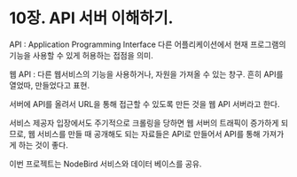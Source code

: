 
# 10장. API 서버 이해하기.

API : Application Programming Interface
다른 어플리케이션에서 현재 프로그램의 기능을 사용할 수 있게 허용하는 접점을 의미.

웹 API : 다른 웹서비스의 기능을 사용하거나, 자원을 가져올 수 있는 창구. 흔히 API를 열었따, 만들었다고 표현.

서버에 API를 올려서 URL을 통해 접근할 수 있도록 만든 것을 웹 API 서버라고 한다.

서비스 제공자 입장에서도 주기적으로 크롤링을 당하면 웹 서버의 트래픽이 증가하게 되므로, 웹 서비스를 만들 때 공개해도 되는 자료들은 API로 만들어서 API를 통해 가져가게 하는 것이 좋다.

이번 프로젝트는 NodeBird 서비스와 데이터 베이스를 공유.


